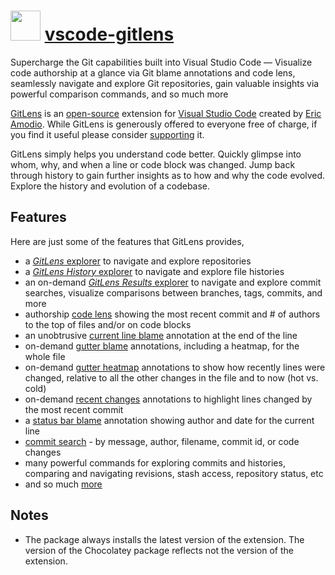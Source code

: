 # <img src="https://cdn.rawgit.com/bbtsoftware/chocolatey-packages/d2504b05cd9acc53d93c382c1727985004da4141/icons/vscode-gitlens.png" width="48" height="48"/> [vscode-gitlens](https://chocolatey.org/packages/vscode-gitlens)

Supercharge the Git capabilities built into Visual Studio Code — Visualize code authorship at a glance via Git blame annotations and code lens, seamlessly navigate and explore Git repositories, gain valuable insights via powerful comparison commands, and so much more

[GitLens](http://gitlens.amod.io "Learn more about GitLens") is an [open-source](https://github.com/eamodio/vscode-gitlens "Open GitLens on GitHub") extension for [Visual Studio Code](https://code.visualstudio.com) created by [Eric Amodio](http://www.amod.io "Learn more about Eric").
While GitLens is generously offered to everyone free of charge, if you find it useful please consider [supporting](#support-gitlens "Support GitLens") it.

GitLens simply helps you understand code better. Quickly glimpse into whom, why, and when a line or code block was changed. Jump back through history to gain further insights as to how and why the code evolved. Explore the history and evolution of a codebase.

## Features

Here are just some of the features that GitLens provides,

* a [*GitLens* explorer](https://marketplace.visualstudio.com/items?itemName=eamodio.gitlens#gitlens-explorer "Jump to the GitLens explorer") to navigate and explore repositories
* a [*GitLens History* explorer](https://marketplace.visualstudio.com/items?itemName=eamodio.gitlens#gitlens-history-explorer "Jump to the GitLens History explorer") to navigate and explore file histories
* an on-demand [*GitLens Results* explorer](https://marketplace.visualstudio.com/items?itemName=eamodio.gitlens#gitlens-results-explorer "Jump to the GitLens Results explorer") to navigate and explore commit searches, visualize comparisons between branches, tags, commits, and more
* authorship [code lens](https://marketplace.visualstudio.com/items?itemName=eamodio.gitlens#code-lens "Jump to the Code Lens") showing the most recent commit and # of authors to the top of files and/or on code blocks
* an unobtrusive [current line blame](https://marketplace.visualstudio.com/items?itemName=eamodio.gitlens#current-line-blame "Jump to the Current Line Blame") annotation at the end of the line
* on-demand [gutter blame](https://marketplace.visualstudio.com/items?itemName=eamodio.gitlens#gutter-blame "Jump to the Gutter Blame") annotations, including a heatmap, for the whole file
* on-demand [gutter heatmap](https://marketplace.visualstudio.com/items?itemName=eamodio.gitlens#gutter-heatmap "Jump to the Gutter Heatmap") annotations to show how recently lines were changed, relative to all the other changes in the file and to now (hot vs. cold)
* on-demand [recent changes](https://marketplace.visualstudio.com/items?itemName=eamodio.gitlens#recent-changes "Jump to the Recent Changes") annotations to highlight lines changed by the most recent commit
* a [status bar blame](https://marketplace.visualstudio.com/items?itemName=eamodio.gitlens#status-bar-blame "Jump to the Status Bar Blame") annotation showing author and date for the current line
* [commit search](https://marketplace.visualstudio.com/items?itemName=eamodio.gitlens#commit-search "Jump to the Commit Search") - by message, author, filename, commit id, or code changes
* many powerful commands for exploring commits and histories, comparing and navigating revisions, stash access, repository status, etc
* and so much [more](https://marketplace.visualstudio.com/items?itemName=eamodio.gitlens#features "Jump to Features")

## Notes

* The package always installs the latest version of the extension.
  The version of the Chocolatey package reflects not the version of the extension.
